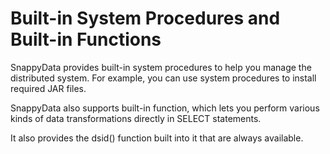 # Built-in System Procedures and Built-in Functions

SnappyData provides built-in system procedures to help you manage the distributed system. For example, you can use system procedures to install required JAR files.

SnappyData also supports built-in function, which lets you perform various kinds of data transformations directly in SELECT statements.

It also provides the dsid() function built into it that are always available. 
<!--
!!!Note
	If you enable SQL authorization, you must use the [GRANT](/reference/sql_reference/grant.md) command to grant normal users permission to use these procedures. 
	
The following built-in procedures are available:

* [SYS.DUMP_STACKS](dump-stacks.md)

* [SYS.REBALANCE_ALL_BUCKETS](rebalance-all-buckets.md)

* [SYS.SET_CRITICAL_HEAP_PERCENTAGE](set_critical_heap_percentage.md)

* [SYS.SET_TRACE_FLAG](set-trace-flag.md)

The following built-in function is available:

* [DSID](dsid.md)
